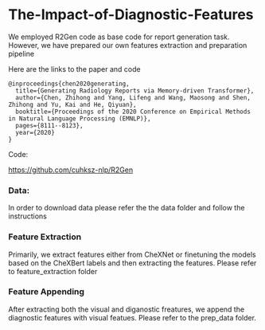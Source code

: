 # The-Impact-of-Diagnostic-Features

We employed R2Gen code as base code for report generation task. However, we have prepared our own features extraction and preparation pipeline

Here are the links to the paper and code

```
@inproceedings{chen2020generating,
  title={Generating Radiology Reports via Memory-driven Transformer},
  author={Chen, Zhihong and Yang, Lifeng and Wang, Maosong and Shen, Zhihong and Yu, Kai and He, Qiyuan},
  booktitle={Proceedings of the 2020 Conference on Empirical Methods in Natural Language Processing (EMNLP)},
  pages={8111--8123},
  year={2020}
}

```

Code:

https://github.com/cuhksz-nlp/R2Gen

### Data:

In order to download data please refer the the data folder and follow the instructions

### Feature Extraction

Primarily, we extract features either from CheXNet or finetuning the models based on the CheXBert labels and then extracting the features. Please refer to feature_extraction folder

### Feature Appending

After extracting both the visual and diganostic freatures, we append the diagnostic features with visual featues. Please refer to the prep_data folder.
